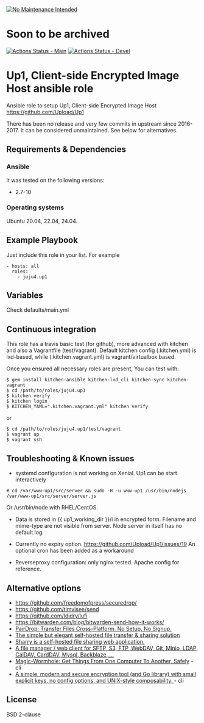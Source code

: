 [![No Maintenance Intended](http://unmaintained.tech/badge.svg)](http://unmaintained.tech/)
# Soon to be archived

[![Actions Status - Main](https://github.com/juju4/ansible-up1/workflows/AnsibleCI/badge.svg)](https://github.com/juju4/ansible-up1/actions?query=branch%3Amain)
[![Actions Status - Devel](https://github.com/juju4/ansible-up1/workflows/AnsibleCI/badge.svg?branch=devel)](https://github.com/juju4/ansible-up1/actions?query=branch%3Adevel)

# Up1, Client-side Encrypted Image Host ansible role

Ansible role to setup Up1, Client-side Encrypted Image Host
https://github.com/Upload/Up1

There has been no release and very few commits in upstream since 2016-2017. It can be considered unmaintained. See below for alternatives.

## Requirements & Dependencies

### Ansible
It was tested on the following versions:
 * 2.7-10

### Operating systems

Ubuntu 20.04, 22.04, 24.04.

## Example Playbook

Just include this role in your list.
For example

```
- hosts: all
  roles:
    - juju4.up1
```

## Variables

Check defaults/main.yml

## Continuous integration

This role has a travis basic test (for github), more advanced with kitchen and also a Vagrantfile (test/vagrant).
Default kitchen config (.kitchen.yml) is lxd-based, while (.kitchen.vagrant.yml) is vagrant/virtualbox based.

Once you ensured all necessary roles are present, You can test with:
```
$ gem install kitchen-ansible kitchen-lxd_cli kitchen-sync kitchen-vagrant
$ cd /path/to/roles/juju4.up1
$ kitchen verify
$ kitchen login
$ KITCHEN_YAML=".kitchen.vagrant.yml" kitchen verify
```
or
```
$ cd /path/to/roles/juju4.up1/test/vagrant
$ vagrant up
$ vagrant ssh
```

## Troubleshooting & Known issues

* systemd configuration is not working on Xenial.
Up1 can be start interactively
```
# cd /var/www-up1/src/server && sudo -H -u www-up1 /usr/bin/nodejs /var/www-up1/src/server/server.js
```
Or /usr/bin/node with RHEL/CentOS.

* Data is stored in {{ up1_working_dir }}/i in encrypted form. Filename and mime-type are not visible from server.
Node server in itself has no default log.

* Currently no expiry option.
https://github.com/Upload/Up1/issues/19
An optional cron has been added as a workaround

* Reverseproxy configuration: only nginx tested. Apache config for reference.

## Alternative options

* https://github.com/freedomofpress/securedrop/
* https://github.com/timvisee/send
* https://github.com/ldidry/lufi
* https://bitwarden.com/blog/bitwarden-send-how-it-works/
* [PairDrop: Transfer Files Cross-Platform. No Setup, No Signup. ](https://github.com/schlagmichdoch/PairDrop)
* [The simple but elegant self-hosted file transfer & sharing solution ](https://github.com/YouTransfer/YouTransfer)
* [Sharry is a self-hosted file sharing web application. ](https://github.com/eikek/sharry)
* [A file manager / web client for SFTP, S3, FTP, WebDAV, Git, Minio, LDAP, CalDAV, CardDAV, Mysql, Backblaze, ... ](https://github.com/mickael-kerjean/filestash)
* [Magic-Wormhole: Get Things From One Computer To Another, Safely](https://magic-wormhole.readthedocs.io/en/latest/) - cli
* [A simple, modern and secure encryption tool (and Go library) with small explicit keys, no config options, and UNIX-style composability. ](https://github.com/FiloSottile/age) - cli

## License

BSD 2-clause
